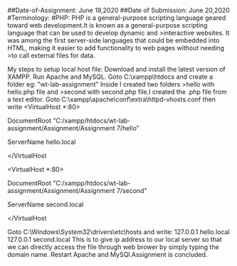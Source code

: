 ##Date-of-Assignment: June 19,2020
##Date of Submission: June 20,2020
#Terminology:
#PHP:
PHP is a general-purpose scripting language geared toward web development.It is known as a general-purpose scripting language that can be used to develop dynamic and >interactive websites. It was among the first server-side languages that could be embedded into HTML, making it easier to add functionality to web pages without needing >to call external files for data.

My steps to setup local host file:
Download and install the latest version of XAMPP.
Run Apache and MySQL.
Goto C:\xampp\htdocs and create a folder eg: "wt-lab-assignment"
Inside I created two folders >hello with hello.php file and >second with second.php file.I created the .php file from a text editor.
Goto C:\xampp\apache\conf\extra\httpd-vhosts.conf then write
<VirtualHost *:80>

DocumentRoot "C:/xampp/htdocs/wt-lab-assignment/Assignment/Assignment 7/hello"

ServerName hello.local

</VirtualHost

<VirtualHost *:80>

DocumentRoot "C:/xampp/htdocs/wt-lab-assignment/Assignment/Assignment 7/second"

ServerName second.local

</VirtualHost

Goto C:\Windows\System32\drivers\etc\hosts and write:
127.0.0.1 hello.local
127.0.0.1 second.local
This is to give ip address to our local server so that we can directly access the file through web brower by simply typing the domain name.
Restart Apache and MySQl.Assignment is concluded.
